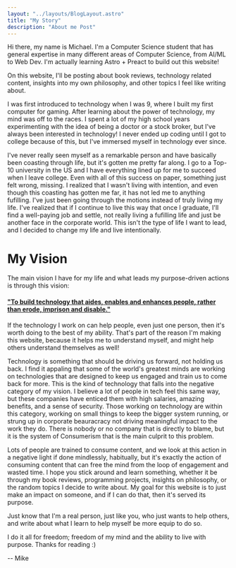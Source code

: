 ```yaml
---
layout: "../layouts/BlogLayout.astro"
title: "My Story"
description: "About me Post"
---
```


Hi there, my name is Michael. I'm a Computer Science student that has general expertise in many different areas of Computer Science, from AI/ML to Web Dev. I'm actually learning Astro + Preact to build out this website!

On this website, I'll be posting about book reviews, technology related content, insights into my own philosophy, and other topics I feel like writing about. 

I was first introduced to technology when I was 9, where I built my first computer for gaming. After learning about the power of technology, my mind was off to the races. I spent a lot of my high school years experimenting with the idea of being a doctor or a stock broker, but I've always been interested in technology! I never ended up coding until I got to college because of this, but I've immersed myself in technology ever since. 

I've never really seen myself as a remarkable person and have basically been coasting through life, but it's gotten me pretty far along. I go to a Top-10 university in the US and I have everything lined up for me to succeed when I leave college. Even with all of this success on paper, something just felt wrong, missing. I realized that I wasn't living with intention, and even though this coasting has gotten me far, it has not led me to anything fufilling. I've just been going through the motions instead of truly living my life. I've realized that if I continue to live this way that once I graduate, I'll find a well-paying job and settle, not really living a fufilling life and just be another face in the corporate world. This isn't the type of life I want to lead, and I decided to change my life and live intentionally.

# My Vision

The main vision I have for my life and what leads my purpose-driven actions is through this vision:
#### <ins>"To build technology that aides, enables and enhances people, rather than erode, imprison and disable."</ins>
If the technology I work on can help people, even just one person, then it's worth doing to the best of my ability. That's part of the reason I'm making this website, because it helps me to understand myself, and might help others understand themselves as well!

Technology is something that should be driving us forward, not holding us back. I find it appaling that some of the world's greatest minds are working on technologies that are designed to keep us engaged and train us to come back for more. This is the kind of technology that falls into the negative category of my vision. I believe a lot of people in tech feel this same way, but these companies have enticed them with high salaries, amazing benefits, and a sense of security. Those working on technology are within this category, working on small things to keep the bigger system running, or strung up in corporate beauracracy not driving meaningful impact to the work they do. There is nobody or no company that is directly to blame, but it is the system of Consumerism that is the main culprit to this problem.

Lots of people are trained to consume content, and we look at this action in a negative light if done mindlessly, habitually, but it's exactly the action of consuming content that can free the mind from the loop of engagement and wasted time. I hope you stick around and learn something, whether it be through my book reviews, programming projects, insights on philosophy, or the random topics I decide to write about. My goal for this website is to just make an impact on someone, and if I can do that, then it's served its purpose.  

Just know that I'm a real person, just like you, who just wants to help others, and write about what I learn to help myself be more equip to do so.

I do it all for freedom; freedom of my mind and the ability to live with purpose. Thanks for reading :)

-- Mike